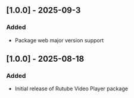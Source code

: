 ## [1.0.0] - 2025-09-3

### Added
- Package web major version support

## [1.0.0] - 2025-08-18

### Added
- Initial release of Rutube Video Player package
